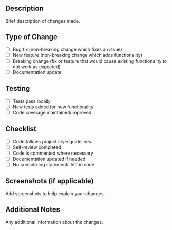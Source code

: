 ## Description
Brief description of changes made.

## Type of Change
- [ ] Bug fix (non-breaking change which fixes an issue)
- [ ] New feature (non-breaking change which adds functionality)
- [ ] Breaking change (fix or feature that would cause existing functionality to not work as expected)
- [ ] Documentation update

## Testing
- [ ] Tests pass locally
- [ ] New tests added for new functionality
- [ ] Code coverage maintained/improved

## Checklist
- [ ] Code follows project style guidelines
- [ ] Self-review completed
- [ ] Code is commented where necessary
- [ ] Documentation updated if needed
- [ ] No console.log statements left in code

## Screenshots (if applicable)
Add screenshots to help explain your changes.

## Additional Notes
Any additional information about the changes.